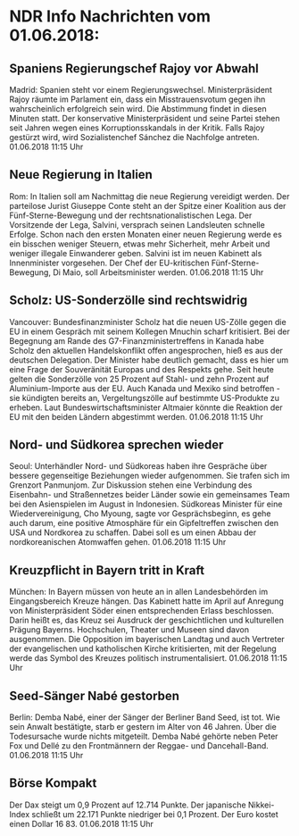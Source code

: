 # NDR Info Nachrichten vom 01.06.2018:


## Spaniens Regierungschef Rajoy vor Abwahl
Madrid:	Spanien steht vor einem Regierungswechsel. Ministerpräsident Rajoy räumte im Parlament ein, dass ein Misstrauensvotum gegen ihn wahrscheinlich erfolgreich sein wird. Die Abstimmung findet in diesen Minuten statt. Der konservative Ministerpräsident und seine Partei stehen seit Jahren wegen eines Korruptionsskandals in der Kritik. Falls Rajoy gestürzt wird, wird Sozialistenchef Sánchez die Nachfolge antreten. 01.06.2018 11:15 Uhr 

## Neue Regierung in Italien
Rom: In Italien soll am Nachmittag die neue Regierung vereidigt werden. Der parteilose Jurist Giuseppe Conte steht an der Spitze einer Koalition aus der Fünf-Sterne-Bewegung und der rechtsnationalistischen Lega. Der Vorsitzende der Lega, Salvini, versprach seinen Landsleuten schnelle Erfolge. Schon nach den ersten Monaten einer neuen Regierung werde es ein bisschen weniger Steuern, etwas mehr Sicherheit, mehr Arbeit und weniger illegale Einwanderer geben. Salvini ist im neuen Kabinett als Innenminister vorgesehen. Der Chef der EU-kritischen Fünf-Sterne-Bewegung, Di Maio, soll Arbeitsminister werden. 01.06.2018 11:15 Uhr 

## Scholz: US-Sonderzölle sind rechtswidrig
Vancouver:	Bundesfinanzminister Scholz hat die neuen US-Zölle gegen die EU in einem Gespräch mit seinem Kollegen Mnuchin scharf kritisiert. Bei der Begegnung am Rande des G7-Finanzministertreffens in Kanada habe Scholz den aktuellen Handelskonflikt offen angesprochen, hieß es aus der deutschen Delegation. Der Minister habe deutlich gemacht, dass es hier um eine Frage der Souveränität Europas und des Respekts gehe. Seit heute gelten die Sonderzölle von 25 Prozent auf Stahl- und zehn Prozent auf Aluminium-Importe aus der EU. Auch Kanada und Mexiko sind betroffen - sie kündigten bereits an, Vergeltungszölle auf bestimmte US-Produkte zu erheben. Laut Bundeswirtschaftsminister Altmaier könnte die Reaktion der EU mit den beiden Ländern abgestimmt werden. 01.06.2018 11:15 Uhr 

## Nord- und Südkorea sprechen wieder
Seoul:	Unterhändler Nord- und Südkoreas haben ihre Gespräche über bessere gegenseitige Beziehungen wieder aufgenommen. Sie trafen sich im Grenzort Panmunjom. Zur Diskussion stehen eine Verbindung des Eisenbahn- und Straßennetzes beider Länder sowie ein gemeinsames Team bei den Asienspielen im August in Indonesien. Südkoreas Minister für eine Wiedervereinigung, Cho Myoung, sagte vor Gesprächsbeginn, es gehe auch darum, eine positive Atmosphäre für ein Gipfeltreffen zwischen den USA und Nordkorea zu schaffen. Dabei soll es um einen Abbau der nordkoreanischen Atomwaffen gehen. 01.06.2018 11:15 Uhr 

## Kreuzpflicht in Bayern tritt in Kraft
München: In Bayern müssen von heute an in allen Landesbehörden im Eingangsbereich Kreuze hängen. Das Kabinett hatte im April auf Anregung von Ministerpräsident Söder einen entsprechenden Erlass beschlossen. Darin heißt es, das Kreuz sei Ausdruck der geschichtlichen und kulturellen Prägung Bayerns. Hochschulen, Theater und Museen sind davon ausgenommen. Die Opposition im bayerischen Landtag und auch Vertreter der evangelischen und katholischen Kirche kritisierten, mit der Regelung werde das Symbol des Kreuzes politisch instrumentalisiert. 01.06.2018 11:15 Uhr 

## Seed-Sänger Nabé gestorben
Berlin:	Demba Nabé, einer der Sänger der Berliner Band Seed, ist tot. Wie sein Anwalt bestätigte, starb er gestern im Alter von 46 Jahren. Über die Todesursache wurde nichts mitgeteilt. Demba Nabé gehörte neben Peter Fox und Dellé zu den Frontmännern der Reggae- und Dancehall-Band. 01.06.2018 11:15 Uhr 

## Börse Kompakt
Der Dax steigt um 0,9 Prozent auf 12.714 Punkte. Der japanische Nikkei-Index schließt um 22.171 Punkte niedriger bei 0,1 Prozent. Der Euro kostet einen Dollar 16 83. 01.06.2018 11:15 Uhr 
